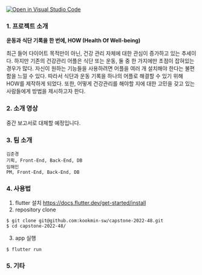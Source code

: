 [![Open in Visual Studio Code](https://classroom.github.com/assets/open-in-vscode-f059dc9a6f8d3a56e377f745f24479a46679e63a5d9fe6f495e02850cd0d8118.svg)](https://classroom.github.com/online_ide?assignment_repo_id=7313888&assignment_repo_type=AssignmentRepo)
### 1. 프로젝트 소개

**운동과 식단 기록을 한 번에, HOW (Health Of Well-being)**

최근 들어 다이어트 목적만이 아닌, 건강 관리 자체에 대한 관심이 증가하고 있는 추세이다. 하지만 기존의 건강관리 어플은 식단 또는 운동, 둘 중 한 가지에만 초점이 잡혀있는 경우가 많다. 자신이 원하는 기능들을 사용하려면 어플을 여러 개 설치해야 한다는 불편함을 느낄 수 있다. 따라서 식단과 운동 기록을 하나의 어플로 해결할 수 있기 위해 HOW를 제작하게 되었다. 또한, 어떻게 건강관리를 해야할 지에 대한 고민을 갖고 있는 사람들에게 방법을 제시하고자 한다.


### 2. 소개 영상

중간 보고서로 대체할 예정입니다.

### 3. 팀 소개

```
김준경
기획, Front-End, Back-End, DB
임해인
PM, Front-End, Back-End, DB
```

### 4. 사용법

1. flutter 설치
https://docs.flutter.dev/get-started/install
3. repository clone
```
$ git clone git@github.com:kookmin-sw/capstone-2022-48.git
$ cd capstone-2022-48/
```
3. app 실행
```
$ flutter run
```

### 5. 기타
